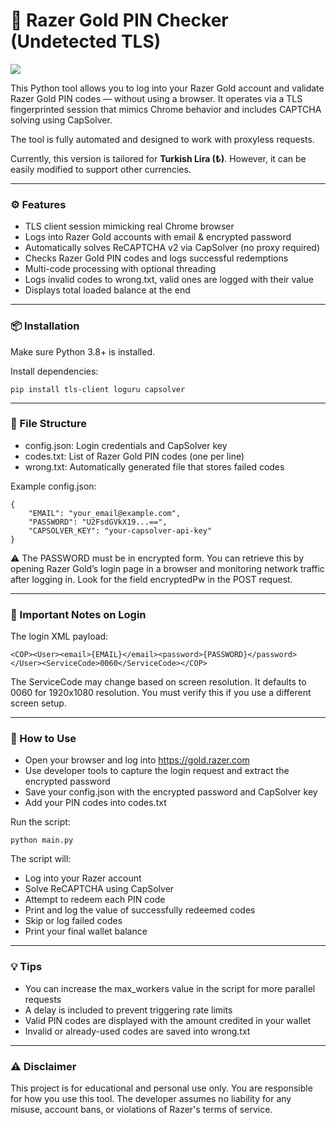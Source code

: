 # 🐍 Razer Gold PIN Checker (Undetected TLS)

<img src="https://i.imgur.com/JEHQuPN.png">

This Python tool allows you to log into your Razer Gold account and validate Razer Gold PIN codes — without using a browser. It operates via a TLS fingerprinted session that mimics Chrome behavior and includes CAPTCHA solving using CapSolver.

The tool is fully automated and designed to work with proxyless requests.

Currently, this version is tailored for **Turkish Lira (₺)**. However, it can be easily modified to support other currencies.

---

### ⚙️ Features

- TLS client session mimicking real Chrome browser
- Logs into Razer Gold accounts with email & encrypted password
- Automatically solves ReCAPTCHA v2 via CapSolver (no proxy required)
- Checks Razer Gold PIN codes and logs successful redemptions
- Multi-code processing with optional threading
- Logs invalid codes to wrong.txt, valid ones are logged with their value
- Displays total loaded balance at the end

---

### 📦 Installation

Make sure Python 3.8+ is installed.

Install dependencies:

```
pip install tls-client loguru capsolver
```

---

### 📁 File Structure

- config.json: Login credentials and CapSolver key
- codes.txt: List of Razer Gold PIN codes (one per line)
- wrong.txt: Automatically generated file that stores failed codes

Example config.json:
```
{
    "EMAIL": "your_email@example.com",
    "PASSWORD": "U2FsdGVkX19...==",
    "CAPSOLVER_KEY": "your-capsolver-api-key"
}
```

⚠️ The PASSWORD must be in encrypted form. You can retrieve this by opening Razer Gold’s login page in a browser and monitoring network traffic after logging in. Look for the field encryptedPw in the POST request.

---

### 🔐 Important Notes on Login

The login XML payload:
```
<COP><User><email>{EMAIL}</email><password>{PASSWORD}</password></User><ServiceCode>0060</ServiceCode></COP>
```

The ServiceCode may change based on screen resolution. It defaults to 0060 for 1920x1080 resolution. You must verify this if you use a different screen setup.

---

### 🚀 How to Use

- Open your browser and log into https://gold.razer.com
- Use developer tools to capture the login request and extract the encrypted password
- Save your config.json with the encrypted password and CapSolver key
- Add your PIN codes into codes.txt

Run the script:
```
python main.py
```

The script will:
- Log into your Razer account
- Solve ReCAPTCHA using CapSolver
- Attempt to redeem each PIN code
- Print and log the value of successfully redeemed codes
- Skip or log failed codes
- Print your final wallet balance

---

### 💡 Tips

- You can increase the max_workers value in the script for more parallel requests
- A delay is included to prevent triggering rate limits
- Valid PIN codes are displayed with the amount credited in your wallet
- Invalid or already-used codes are saved into wrong.txt

---

### ⚠️ Disclaimer
This project is for educational and personal use only. You are responsible for how you use this tool. The developer assumes no liability for any misuse, account bans, or violations of Razer's terms of service.
